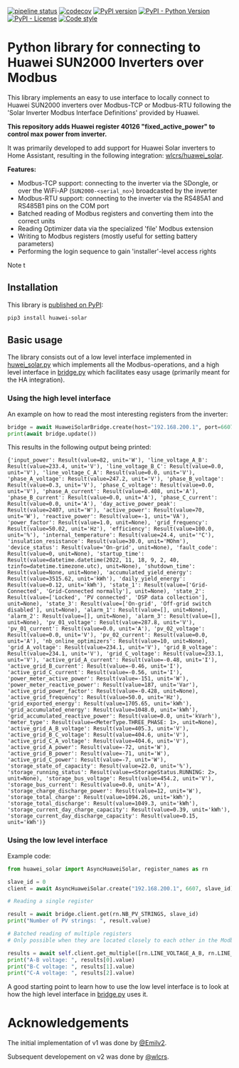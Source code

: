 [![pipeline status](https://gitlab.com/Emilv2/huawei-solar/badges/master/pipeline.svg)](https://gitlab.com/Emilv2/huawei-solar/commits/master)
[![codecov](https://codecov.io/gl/Emilv2/huawei-solar/branch/master/graph/badge.svg)](https://codecov.io/gl/Emilv2/huawei-solar)
[![PyPI version](https://badge.fury.io/py/huawei-solar.svg)](https://badge.fury.io/py/huawei-solar)
[![PyPI - Python Version](https://img.shields.io/pypi/pyversions/huawei-solar.svg)](https://pypi.org/project/huawei-solar/)
[![PyPI - License](https://img.shields.io/pypi/l/huawei-solar.svg)](https://choosealicense.com/licenses/mit/)
[![Code style](https://img.shields.io/badge/code%20style-black-000000.svg)](https://github.com/python/black)

# Python library for connecting to Huawei SUN2000 Inverters over Modbus

This library implements an easy to use interface to locally connect to Huawei SUN2000 inverters over 
Modbus-TCP or Modbus-RTU following the 'Solar Inverter Modbus Interface Definitions' provided by Huawei.

**This repository adds Huawei register 40126 "fixed_active_power" to control max power from inverter.**

It was primarily developed to add support for Huawei Solar inverters to Home Assistant, resulting
in the following integration: [wlcrs/huawei_solar](https://github.com/wlcrs/huawei_solar). 

**Features:**
- Modbus-TCP support: connecting to the inverter via the SDongle, or over the WiFi-AP (`SUN2000-<serial_no>`) 
  broadcasted by the inverter
- Modbus-RTU support: connecting to the inverter via the RS485A1 and RS485B1 pins on the COM port
- Batched reading of Modbus registers and converting them into the correct units
- Reading Optimizer data via the specialized 'file' Modbus extension  
- Writing to Modbus registers (mostly useful for setting battery parameters)
- Performing the login sequence to gain 'installer'-level access rights

Note t

## Installation

This library is [published on PyPI](https://pypi.org/project/huawei-solar/):

```bash
pip3 install huawei-solar
```

## Basic usage

The library consists out of a low level interface implemented in [huwei_solar.py](src/huawei_solar/huawei_solar.py) which implements all the Modbus-operations, and a high level interface in [bridge.py](src/huawei_solar/bridge.py) which facilitates easy usage (primarily meant for the HA integration). 

### Using the high level interface

An example on how to read the most interesting registers from the inverter:

```py
bridge = await HuaweiSolarBridge.create(host="192.168.200.1", port=6607)
print(await bridge.update())
```

This results in the following output being printed:

```
{'input_power': Result(value=82, unit='W'), 'line_voltage_A_B': Result(value=233.4, unit='V'), 'line_voltage_B_C': Result(value=0.0, unit='V'), 'line_voltage_C_A': Result(value=0.0, unit='V'), 'phase_A_voltage': Result(value=247.2, unit='V'), 'phase_B_voltage': Result(value=0.3, unit='V'), 'phase_C_voltage': Result(value=0.0, unit='V'), 'phase_A_current': Result(value=0.408, unit='A'), 'phase_B_current': Result(value=0.0, unit='A'), 'phase_C_current': Result(value=0.0, unit='A'), 'day_active_power_peak': Result(value=2407, unit='W'), 'active_power': Result(value=70, unit='W'), 'reactive_power': Result(value=-1, unit='VA'), 'power_factor': Result(value=1.0, unit=None), 'grid_frequency': Result(value=50.02, unit='Hz'), 'efficiency': Result(value=100.0, unit='%'), 'internal_temperature': Result(value=24.4, unit='°C'), 'insulation_resistance': Result(value=30.0, unit='MOhm'), 'device_status': Result(value='On-grid', unit=None), 'fault_code': Result(value=0, unit=None), 'startup_time': Result(value=datetime.datetime(2022, 11, 18, 9, 2, 40, tzinfo=datetime.timezone.utc), unit=None), 'shutdown_time': Result(value=None, unit=None), 'accumulated_yield_energy': Result(value=3515.62, unit='kWh'), 'daily_yield_energy': Result(value=0.12, unit='kWh'), 'state_1': Result(value=['Grid-Connected', 'Grid-Connected normally'], unit=None), 'state_2': Result(value=['Locked', 'PV connected', 'DSP data collection'], unit=None), 'state_3': Result(value=['On-grid', 'Off-grid switch disabled'], unit=None), 'alarm_1': Result(value=[], unit=None), 'alarm_2': Result(value=[], unit=None), 'alarm_3': Result(value=[], unit=None), 'pv_01_voltage': Result(value=287.8, unit='V'), 'pv_01_current': Result(value=0.0, unit='A'), 'pv_02_voltage': Result(value=0.0, unit='V'), 'pv_02_current': Result(value=0.0, unit='A'), 'nb_online_optimizers': Result(value=10, unit=None), 'grid_A_voltage': Result(value=234.1, unit='V'), 'grid_B_voltage': Result(value=234.1, unit='V'), 'grid_C_voltage': Result(value=233.1, unit='V'), 'active_grid_A_current': Result(value=-0.48, unit='I'), 'active_grid_B_current': Result(value=-0.46, unit='I'), 'active_grid_C_current': Result(value=-0.56, unit='I'), 'power_meter_active_power': Result(value=-151, unit='W'), 'power_meter_reactive_power': Result(value=187, unit='Var'), 'active_grid_power_factor': Result(value=-0.428, unit=None), 'active_grid_frequency': Result(value=50.0, unit='Hz'), 'grid_exported_energy': Result(value=1705.65, unit='kWh'), 'grid_accumulated_energy': Result(value=1048.0, unit='kWh'), 'grid_accumulated_reactive_power': Result(value=0.0, unit='kVarh'), 'meter_type': Result(value=<MeterType.THREE_PHASE: 1>, unit=None), 'active_grid_A_B_voltage': Result(value=405.3, unit='V'), 'active_grid_B_C_voltage': Result(value=404.6, unit='V'), 'active_grid_C_A_voltage': Result(value=404.6, unit='V'), 'active_grid_A_power': Result(value=-72, unit='W'), 'active_grid_B_power': Result(value=-71, unit='W'), 'active_grid_C_power': Result(value=-7, unit='W'), 'storage_state_of_capacity': Result(value=22.0, unit='%'), 'storage_running_status': Result(value=<StorageStatus.RUNNING: 2>, unit=None), 'storage_bus_voltage': Result(value=454.2, unit='V'), 'storage_bus_current': Result(value=0.0, unit='A'), 'storage_charge_discharge_power': Result(value=12, unit='W'), 'storage_total_charge': Result(value=1094.26, unit='kWh'), 'storage_total_discharge': Result(value=1049.3, unit='kWh'), 'storage_current_day_charge_capacity': Result(value=0.39, unit='kWh'), 'storage_current_day_discharge_capacity': Result(value=0.15, unit='kWh')}
```

### Using the low level interface

Example code:

```py
from huawei_solar import AsyncHuaweiSolar, register_names as rn

slave_id = 0
client = await AsyncHuaweiSolar.create("192.168.200.1", 6607, slave_id)

# Reading a single register

result = await bridge.client.get(rn.NB_PV_STRINGS, slave_id)
print("Number of PV strings: ", result.value)

# Batched reading of multiple registers
# Only possible when they are located closely to each other in the Modbus register space

results = await self.client.get_multiple([rn.LINE_VOLTAGE_A_B, rn.LINE_VOLTAGE_B_C, rn.LINE_VOLTAGE_C_A], self.slave_id)
print("A-B voltage: ", results[0].value)
print("B-C voltage: ", results[1].value)
print("C-A voltage: ", results[2].value)
```

A good starting point to learn how to use the low level interface is to look at how the high level interface in 
[bridge.py](src/huawei_solar/bridge.py) uses it.

# Acknowledgements

The initial implementation of v1 was done by [@Emilv2](https://gitlab.com/Emilv2/huawei-solar/-/tree/1.1.0).

Subsequent developement on v2 was done by [@wlcrs](https://github.com/wlcrs/huawei_solar).
